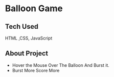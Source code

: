 # Balloon Game

## Tech Used
HTML ,CSS, JavaScript

## About Project
- Hover the Mouse Over The Balloon And Burst it. 
- Burst More Score More
